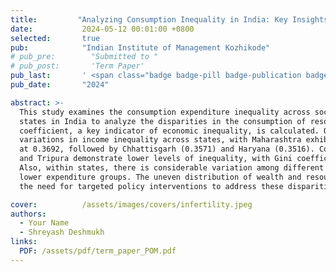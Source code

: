 ```yaml
---
title:         "Analyzing Consumption Inequality in India: Key Insights from the Household Consumption Expenditure Survey"
date:           2024-05-12 00:01:00 +0800
selected:       true
pub:            "Indian Institute of Management Kozhikode"
# pub_pre:        "Submitted to "
# pub_post:       'Term Paper'
pub_last:       ' <span class="badge badge-pill badge-publication badge-success">Spotlight</span>'
pub_date:       "2024"

abstract: >-
  This study examines the consumption expenditure inequality across social groups of various
  states in India to analyze the disparities in the consumption of resources using MPCE. The Gini
  coefficient, a key indicator of economic inequality, is calculated. Our findings reveal significant
  variations in income inequality across states, with Maharashtra exhibiting the highest Gini coefficient
  at 0.3692, followed by Chhattisgarh (0.3571) and Haryana (0.3516). Conversely, states such as Manipur
  and Tripura demonstrate lower levels of inequality, with Gini coefficients of 0.2405 and 0.2408, respectively.
  Also, within states, there is considerable variation among different castes, highlighting the homogeneity of
  lower expenditure groups. The uneven distribution of wealth and resources across castes is evident, emphasizing
  the need for targeted policy interventions to address these disparities.

cover:          /assets/images/covers/infertility.jpeg
authors:
  - Your Name
  - Shreyash Deshmukh
links:
  PDF: /assets/pdf/term_paper_POM.pdf
---
```

